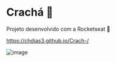 # Crachá :rocket:
Projeto desenvolvido com a Rocketseat :rocket:

 https://chdias3.github.io/Crach-/

![image](https://user-images.githubusercontent.com/91853449/168179801-637f453f-cbea-4024-885f-07e6e17d418d.png)

